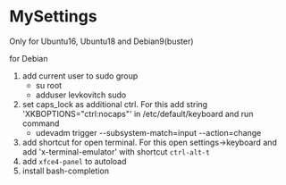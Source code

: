 # MySettings

Only for Ubuntu16, Ubuntu18 and Debian9(buster)

for Debian
  1) add current user to sudo group
      - su root
      - adduser levkovitch sudo
  2) set caps_lock as additional ctrl. For this add string
     'XKBOPTIONS="ctrl:nocaps"' in /etc/default/keyboard and run command
      - udevadm trigger --subsystem-match=input --action=change
  3) add shortcut for open terminal. For this open settings->keyboard and
     add 'x-terminal-emulator' with shortcut `ctrl-alt-t`
  4) add `xfce4-panel` to autoload
  5) install bash-completion
